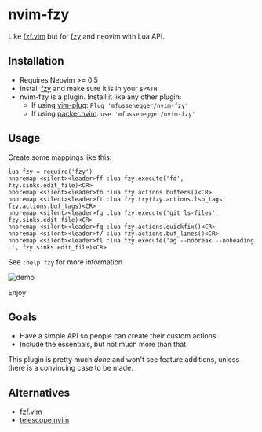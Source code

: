 # nvim-fzy

Like [fzf.vim][1] but for [fzy][2] and neovim with Lua API.


## Installation

- Requires Neovim >= 0.5
- Install [fzy][2] and make sure it is in your `$PATH`.
- nvim-fzy is a plugin. Install it like any other plugin:
  - If using [vim-plug][5]: `Plug 'mfussenegger/nvim-fzy'`
  - If using [packer.nvim][6]: `use 'mfussenegger/nvim-fzy'`


## Usage

Create some mappings like this:

```vimL
lua fzy = require('fzy')
nnoremap <silent><leader>ff :lua fzy.execute('fd', fzy.sinks.edit_file)<CR>
nnoremap <silent><leader>fb :lua fzy.actions.buffers()<CR>
nnoremap <silent><leader>ft :lua fzy.try(fzy.actions.lsp_tags, fzy.actions.buf_tags)<CR>
nnoremap <silent><leader>fg :lua fzy.execute('git ls-files', fzy.sinks.edit_file)<CR>
nnoremap <silent><leader>fq :lua fzy.actions.quickfix()<CR>
nnoremap <silent><leader>f/ :lua fzy.actions.buf_lines()<CR>
nnoremap <silent><leader>fl :lua fzy.execute('ag --nobreak --noheading .', fzy.sinks.edit_file)<CR>
```


See `:help fzy` for more information

![demo](demo/demo.gif)

Enjoy


## Goals

- Have a simple API so people can create their custom actions.
- Include the essentials, but not much more than that.

This plugin is pretty much *done* and won't see feature additions, unless there
is a convincing case to be made.


## Alternatives

- [fzf.vim][1]
- [telescope.nvim][4]


[1]: https://github.com/junegunn/fzf.vim
[2]: https://github.com/jhawthorn/fzy
[4]: https://github.com/nvim-lua/telescope.nvim
[5]: https://github.com/junegunn/vim-plug
[6]: https://github.com/wbthomason/packer.nvim
